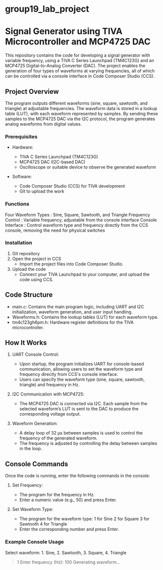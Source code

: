 # group19_lab_project
# Signal Generator using TIVA Microcontroller and MCP4725 DAC

This repository contains the code for developing a signal generator with variable frequency, using a TIVA C Series Launchpad (TM4C123G) and an MCP4725 Digital-to-Analog Converter (DAC). The project enables the generation of four types of waveforms at varying frequencies, all of which can be controlled via a console interface in Code Composer Studio (CCS).

## Project Overview

The program outputs different waveforms (sine, square, sawtooth, and triangle) at adjustable frequencies. The waveform data is stored in a lookup table (LUT), with each waveform represented by samples. By sending these samples to the MCP4725 DAC via the I2C protocol, the program generates analog waveforms from digital values.

### Prerequisites

- Hardware:
  - TIVA C Series Launchpad (TM4C123G)
  - MCP4725 DAC (I2C-based DAC)
  - Oscilloscope or suitable device to observe the generated waveform

- Software:
  - Code Composer Studio (CCS) for TIVA development
  - Git to upload the work 

### Functions

Four Waveform Types  : Sine, Square, Sawtooth, and Triangle
Frequency Control    : Variable frequency, adjustable from the console interface
Console Interface    : Control waveform type and frequency directly from the CCS console, removing the need for physical switches

### Installation

1. Git repository
2. Open the project in CCS
   - Import the project files into Code Composer Studio.
3. Upload the code
   - Connect your TIVA Launchpad to your computer, and upload the code using CCS.

## Code Structure

- main.c: Contains the main program logic, including UART and I2C initialization, waveform generation, and user input handling.
- Waveforms.h: Contains the lookup tables (LUT) for each waveform type.
- tm4c123gh6pm.h: Hardware register definitions for the TIVA microcontroller.

## How It Works

1. UART Console Control:
   - Upon startup, the program initializes UART for console-based communication, allowing users to set the waveform type and frequency directly from CCS's console interface.
   - Users can specify the waveform type (sine, square, sawtooth, triangle) and frequency in Hz.

2. I2C Communication with MCP4725:
   - The MCP4725 DAC is connected via I2C. Each sample from the selected waveform’s LUT is sent to the DAC to produce the corresponding voltage output.
   
3. Waveform Generation:
   - A delay loop of 32 µs between samples is used to control the frequency of the generated waveform.
   - The frequency is adjusted by controlling the delay between samples in the loop.

## Console Commands
Once the code is running, enter the following commands in the console:

1. Set Frequency:
   - The program for the frequency in Hz.
   - Enter a numeric value (e.g., 50) and press Enter.

2. Set Waveform Type:
   - The program for the waveform type:
     1 for Sine
     2 for Square
     3 for Sawtooth
     4 for Triangle
   - Enter the corresponding number and press Enter.

### Example Console Usage
Select waveform: 1. Sine, 2. Sawtooth, 3. Square, 4. Triangle
> 1
Enter frequency (Hz):
> 100
Generating waveform...
